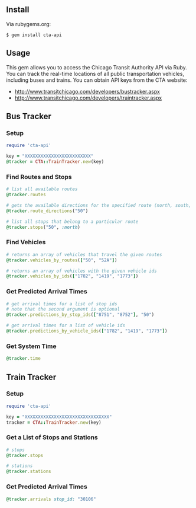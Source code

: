 ## Install

Via rubygems.org:

```
$ gem install cta-api
```

## Usage

This gem allows you to access the Chicago Transit Authority API via Ruby. You can track the real-time locations of all public transportation vehicles, including buses and trains. You can obtain API keys from the CTA website:

* http://www.transitchicago.com/developers/bustracker.aspx
* http://www.transitchicago.com/developers/traintracker.aspx

## Bus Tracker

### Setup

``` ruby
require 'cta-api'

key = "XXXXXXXXXXXXXXXXXXXXXXXXX"
@tracker = CTA::TrainTracker.new(key)
```

### Find Routes and Stops

``` ruby
# list all available routes
@tracker.routes

# gets the available directions for the specified route (north, south, etc.)
@tracker.route_directions("50")

# list all stops that belong to a particular route
@tracker.stops("50", :north)
```

### Find Vehicles

``` ruby
# returns an array of vehicles that travel the given routes
@tracker.vehicles_by_routes(["50", "52A"])

# returns an array of vehicles with the given vehicle ids
@tracker.vehicles_by_ids(["1782", "1419", "1773"])
```

### Get Predicted Arrival Times

``` ruby
# get arrival times for a list of stop ids
# note that the second argument is optional
@tracker.predictions_by_stop_ids(["8751", "8752"], "50")

# get arrival times for a list of vehicle ids
@tracker.predictions_by_vehicle_ids(["1782", "1419", "1773"])
```

### Get System Time
``` ruby
@tracker.time
```

## Train Tracker

### Setup

``` ruby
require 'cta-api'

key = "XXXXXXXXXXXXXXXXXXXXXXXXXXXXXXXX"
tracker = CTA::TrainTracker.new(key)
```

### Get a List of Stops and Stations

``` ruby
# stops
@tracker.stops

# stations
@tracker.stations
```

### Get Predicted Arrival Times

``` ruby
@tracker.arrivals stop_id: "30106"
```